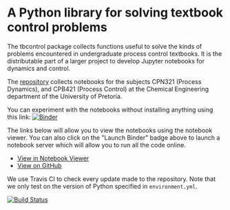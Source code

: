 # A Python library for solving textbook control problems

The tbcontrol package collects functions useful to solve the kinds of problems encountered in undergraduate process control textbooks. It is the distributable part of a larger project to develop Jupyter notebooks for dynamics and control.

The [repository](https://github.com/alchemyst/Dynamics-and-Control) collects notebooks for the subjects CPN321 (Process Dynamics), and CPB421 (Process Control) at the Chemical Engineering department of the University of Pretoria.

You can experiment with the notebooks without installing anything using this link: [![Binder](http://mybinder.org/badge.svg)](http://mybinder.org/repo/alchemyst/Dynamics-and-Control)

The links below will allow you to view the notebooks using the notebook viewer. You can also click on the "Launch Binder" badge above to launch a notebook server which will allow you to run all the code online.

* [View in Notebook Viewer](https://nbviewer.ipython.org/github/alchemyst/Dynamics-and-Control/blob/master/TOC.ipynb)
* [View on GitHub](https://github.com/alchemyst/Dynamics-and-Control/blob/master/TOC.ipynb)

We use Travis CI to check every update made to the repository. Note that we only test on the version of Python specified in `environment.yml`.

[![Build Status](https://travis-ci.org/alchemyst/Dynamics-and-Control.svg?branch=master)](https://travis-ci.org/alchemyst/Dynamics-and-Control)
